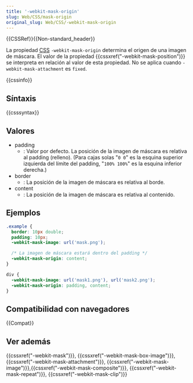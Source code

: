 ```yaml
---
title: '-webkit-mask-origin'
slug: Web/CSS/mask-origin
original_slug: Web/CSS/-webkit-mask-origin
---
```


{{CSSRef}}{{Non-standard_header}}

La propiedad [CSS](/es/docs/Web/CSS) `-webkit-mask-origin` determina el origen de una imagen de máscara. El valor de la propiedad {{cssxref("-webkit-mask-position")}} se interpreta en relación al valor de esta propiedad. No se aplica cuando `-webkit-mask-attachment` es `fixed`.

{{cssinfo}}

## Síntaxis

{{csssyntax}}

## Valores

- padding
  - : Valor por defecto. La posición de la imagen de máscara es relativa al padding (relleno). (Para cajas solas "`0 0`" es la esquina superior izquierda del límite del padding, "`100% 100%`" es la esquina inferior derecha.)
- border
  - : La posición de la imagen de máscara es relativa al borde.
- content
  - : La posición de la imagen de máscara es relativa al contenido.

## Ejemplos

```css
.example {
  border: 10px double;
  padding: 10px;
  -webkit-mask-image: url('mask.png');

  /* La imagen de máscara estará dentro del padding */
  -webkit-mask-origin: content;
}
```

```css
div {
  -webkit-mask-image: url('mask1.png'), url('mask2.png');
  -webkit-mask-origin: padding, content;
}
```

## Compatibilidad con navegadores

{{Compat}}

## Ver además

{{cssxref("-webkit-mask")}}, {{cssxref("-webkit-mask-box-image")}}, {{cssxref("-webkit-mask-attachment")}}, {{cssxref("-webkit-mask-image")}},{{cssxref("-webkit-mask-composite")}}, {{cssxref("-webkit-mask-repeat")}}, {{cssxref("-webkit-mask-clip")}}
